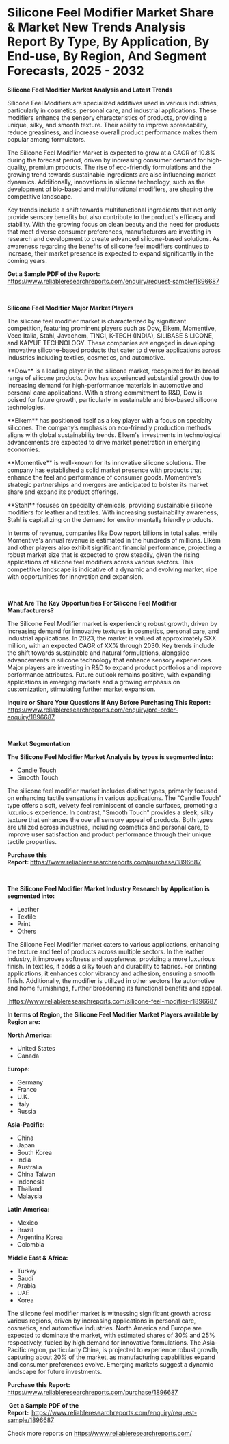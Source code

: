 <p><h1>Silicone Feel Modifier Market Share & Market New Trends Analysis Report By Type, By Application, By End-use, By Region, And Segment Forecasts, 2025 - 2032</h1></p><p><strong>Silicone Feel Modifier Market Analysis and Latest Trends</strong></p>
<p><p>Silicone Feel Modifiers are specialized additives used in various industries, particularly in cosmetics, personal care, and industrial applications. These modifiers enhance the sensory characteristics of products, providing a unique, silky, and smooth texture. Their ability to improve spreadability, reduce greasiness, and increase overall product performance makes them popular among formulators.</p><p>The Silicone Feel Modifier Market is expected to grow at a CAGR of 10.8% during the forecast period, driven by increasing consumer demand for high-quality, premium products. The rise of eco-friendly formulations and the growing trend towards sustainable ingredients are also influencing market dynamics. Additionally, innovations in silicone technology, such as the development of bio-based and multifunctional modifiers, are shaping the competitive landscape.</p><p>Key trends include a shift towards multifunctional ingredients that not only provide sensory benefits but also contribute to the product's efficacy and stability. With the growing focus on clean beauty and the need for products that meet diverse consumer preferences, manufacturers are investing in research and development to create advanced silicone-based solutions. As awareness regarding the benefits of silicone feel modifiers continues to increase, their market presence is expected to expand significantly in the coming years.</p></p>
<p><strong>Get a Sample PDF of the Report:&nbsp;</strong> <a href="https://www.reliableresearchreports.com/enquiry/request-sample/1896687?utm_campaign=2202&utm_medium=2&utm_source=Github&utm_content=ia&utm_term=03042025&utm_id=silicone-feel-modifier">https://www.reliableresearchreports.com/enquiry/request-sample/1896687</a></p>
<p>&nbsp;</p>
<p><strong>Silicone Feel Modifier Major Market Players</strong></p>
<p><p>The silicone feel modifier market is characterized by significant competition, featuring prominent players such as Dow, Elkem, Momentive, Veco Italia, Stahl, Javachem, TINCI, K-TECH (INDIA), SILIBASE SILICONE, and KAIYUE TECHNOLOGY. These companies are engaged in developing innovative silicone-based products that cater to diverse applications across industries including textiles, cosmetics, and automotive.</p><p>**Dow** is a leading player in the silicone market, recognized for its broad range of silicone products. Dow has experienced substantial growth due to increasing demand for high-performance materials in automotive and personal care applications. With a strong commitment to R&D, Dow is poised for future growth, particularly in sustainable and bio-based silicone technologies.</p><p>**Elkem** has positioned itself as a key player with a focus on specialty silicones. The company’s emphasis on eco-friendly production methods aligns with global sustainability trends. Elkem's investments in technological advancements are expected to drive market penetration in emerging economies.</p><p>**Momentive** is well-known for its innovative silicone solutions. The company has established a solid market presence with products that enhance the feel and performance of consumer goods. Momentive's strategic partnerships and mergers are anticipated to bolster its market share and expand its product offerings.</p><p>**Stahl** focuses on specialty chemicals, providing sustainable silicone modifiers for leather and textiles. With increasing sustainability awareness, Stahl is capitalizing on the demand for environmentally friendly products.</p><p>In terms of revenue, companies like Dow report billions in total sales, while Momentive's annual revenue is estimated in the hundreds of millions. Elkem and other players also exhibit significant financial performance, projecting a robust market size that is expected to grow steadily, given the rising applications of silicone feel modifiers across various sectors. This competitive landscape is indicative of a dynamic and evolving market, ripe with opportunities for innovation and expansion.</p></p>
<p>&nbsp;</p>
<p><strong>What Are The Key Opportunities For Silicone Feel Modifier Manufacturers?</strong></p>
<p><p>The Silicone Feel Modifier market is experiencing robust growth, driven by increasing demand for innovative textures in cosmetics, personal care, and industrial applications. In 2023, the market is valued at approximately $XX million, with an expected CAGR of XX% through 2030. Key trends include the shift towards sustainable and natural formulations, alongside advancements in silicone technology that enhance sensory experiences. Major players are investing in R&D to expand product portfolios and improve performance attributes. Future outlook remains positive, with expanding applications in emerging markets and a growing emphasis on customization, stimulating further market expansion.</p></p>
<p><strong>Inquire or Share Your Questions If Any Before Purchasing This Report:</strong> <a href="https://www.reliableresearchreports.com/enquiry/pre-order-enquiry/1896687?utm_campaign=2202&utm_medium=2&utm_source=Github&utm_content=ia&utm_term=03042025&utm_id=silicone-feel-modifier">https://www.reliableresearchreports.com/enquiry/pre-order-enquiry/1896687</a></p>
<p>&nbsp;</p>
<p><strong>Market Segmentation</strong></p>
<p><strong>The Silicone Feel Modifier Market Analysis by types is segmented into:</strong></p>
<p><ul><li>Candle Touch</li><li>Smooth Touch</li></ul></p>
<p><p>The silicone feel modifier market includes distinct types, primarily focused on enhancing tactile sensations in various applications. The "Candle Touch" type offers a soft, velvety feel reminiscent of candle surfaces, promoting a luxurious experience. In contrast, "Smooth Touch" provides a sleek, silky texture that enhances the overall sensory appeal of products. Both types are utilized across industries, including cosmetics and personal care, to improve user satisfaction and product performance through their unique tactile properties.</p></p>
<p><strong>Purchase this Report:&nbsp;</strong><a href="https://www.reliableresearchreports.com/purchase/1896687?utm_campaign=2202&utm_medium=2&utm_source=Github&utm_content=ia&utm_term=03042025&utm_id=silicone-feel-modifier">https://www.reliableresearchreports.com/purchase/1896687</a></p>
<p>&nbsp;</p>
<p><strong>The Silicone Feel Modifier Market Industry Research by Application is segmented into:</strong></p>
<p><ul><li>Leather</li><li>Textile</li><li>Print</li><li>Others</li></ul></p>
<p><p>The Silicone Feel Modifier market caters to various applications, enhancing the texture and feel of products across multiple sectors. In the leather industry, it improves softness and suppleness, providing a more luxurious finish. In textiles, it adds a silky touch and durability to fabrics. For printing applications, it enhances color vibrancy and adhesion, ensuring a smooth finish. Additionally, the modifier is utilized in other sectors like automotive and home furnishings, further broadening its functional benefits and appeal.</p></p>
<p><a href="https://www.reliableresearchreports.com/silicone-feel-modifier-r1896687?utm_campaign=2202&utm_medium=2&utm_source=Github&utm_content=ia&utm_term=03042025&utm_id=silicone-feel-modifier">&nbsp;https://www.reliableresearchreports.com/silicone-feel-modifier-r1896687</a></p>
<p><strong>In terms of Region, the Silicone Feel Modifier Market Players available by Region are:</strong></p>
<p>
    <p> <strong> North America: </strong>
        <ul>
            <li>United States</li>
            <li>Canada</li>
        </ul>
        </p> 
    <p> <strong> Europe: </strong>
        <ul>
            <li>Germany</li>
            <li>France</li>
            <li>U.K.</li>
            <li>Italy</li>
            <li>Russia</li>
        </ul>
        </p> 
    <p> <strong> Asia-Pacific: </strong>
        <ul>
            <li>China</li>
            <li>Japan</li>
            <li>South Korea</li>
            <li>India</li>
            <li>Australia</li>
            <li>China Taiwan</li>
            <li>Indonesia</li>
            <li>Thailand</li>
            <li>Malaysia</li>
        </ul>
        </p> 
    <p> <strong> Latin America: </strong>
        <ul>
            <li>Mexico</li>
            <li>Brazil</li>
            <li>Argentina Korea</li>
            <li>Colombia</li>
        </ul>
        </p> 
    <p> <strong> Middle East & Africa: </strong>
        <ul>
            <li>Turkey</li>
            <li>Saudi</li>
            <li>Arabia</li>
            <li>UAE</li>
            <li>Korea</li>
        </ul>
    </p>
    </p>
<p><p>The silicone feel modifier market is witnessing significant growth across various regions, driven by increasing applications in personal care, cosmetics, and automotive industries. North America and Europe are expected to dominate the market, with estimated shares of 30% and 25% respectively, fueled by high demand for innovative formulations. The Asia-Pacific region, particularly China, is projected to experience robust growth, capturing about 20% of the market, as manufacturing capabilities expand and consumer preferences evolve. Emerging markets suggest a dynamic landscape for future investments.</p></p>
<p><strong>Purchase this Report: </strong><a href="https://www.reliableresearchreports.com/purchase/1896687?utm_campaign=2202&utm_medium=2&utm_source=Github&utm_content=ia&utm_term=03042025&utm_id=silicone-feel-modifier">https://www.reliableresearchreports.com/purchase/1896687</a></p>
<p>&nbsp;<strong>Get a Sample PDF of the Report:&nbsp;&nbsp;</strong><a href="https://www.reliableresearchreports.com/enquiry/request-sample/1896687?utm_campaign=2202&utm_medium=2&utm_source=Github&utm_content=ia&utm_term=03042025&utm_id=silicone-feel-modifier">https://www.reliableresearchreports.com/enquiry/request-sample/1896687</a></p>
<p><strong></strong></p>
<p>Check more reports on <a href="https://www.reliableresearchreports.com/?utm_campaign=2202&utm_medium=2&utm_source=Github&utm_content=ia&utm_term=03042025&utm_id=silicone-feel-modifier">https://www.reliableresearchreports.com/</a></p>